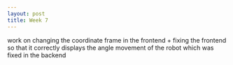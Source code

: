 ```yaml
---
layout: post
title: Week 7
---
```


work on changing the coordinate frame in the frontend + fixing the frontend so that it correctly displays the angle movement of the robot which was fixed in the backend
